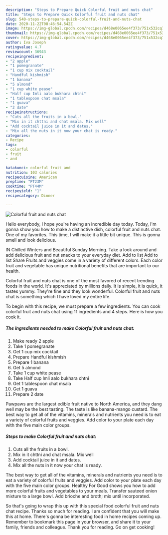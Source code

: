 ```yaml
---
description: "Steps to Prepare Quick Colorful fruit and nuts chat"
title: "Steps to Prepare Quick Colorful fruit and nuts chat"
slug: 540-steps-to-prepare-quick-colorful-fruit-and-nuts-chat
date: 2020-11-22T08:46:54.542Z
image: https://img-global.cpcdn.com/recipes/d468e0065ee4f373/751x532cq70/colorful-fruit-and-nuts-chat-recipe-main-photo.jpg
thumbnail: https://img-global.cpcdn.com/recipes/d468e0065ee4f373/751x532cq70/colorful-fruit-and-nuts-chat-recipe-main-photo.jpg
cover: https://img-global.cpcdn.com/recipes/d468e0065ee4f373/751x532cq70/colorful-fruit-and-nuts-chat-recipe-main-photo.jpg
author: Iva Joseph
ratingvalue: 4.7
reviewcount: 36943
recipeingredient:
- "2 apple"
- "1 pomegranate"
- "1 cup mix cocktail"
- "Handful kishmish"
- "1 banana"
- "5 almond"
- "1 cup white pease"
- "Half cup Imli aalo bukhara chtni"
- "1 tablespoon chat msala"
- "1 guava"
- "2 date"
recipeinstructions:
- "Cuts all the fruits in a bowl."
- "Mix in it chttni and chat msala. Mix well"
- "Add cocktail juice in it and dates."
- "Mix all the nuts in it now your chat is ready."
categories:
- Recipe
tags:
- colorful
- fruit
- and

katakunci: colorful fruit and 
nutrition: 103 calories
recipecuisine: American
preptime: "PT23M"
cooktime: "PT44M"
recipeyield: "1"
recipecategory: Dinner

---
```



![Colorful fruit and nuts chat](https://img-global.cpcdn.com/recipes/d468e0065ee4f373/751x532cq70/colorful-fruit-and-nuts-chat-recipe-main-photo.jpg)

Hello everybody, I hope you're having an incredible day today. Today, I'm gonna show you how to make a distinctive dish, colorful fruit and nuts chat. One of my favorites. This time, I will make it a little bit unique. This is gonna smell and look delicious.

IN Chilled Winters and Beautiful Sunday Morning. Take a look around and add delicious fruit and nut snacks to your everyday diet. Add to list Add to list Share Fruits and veggies come in a variety of different colors. Each color fruit and vegetable has unique nutritional benefits that are important to our health.

Colorful fruit and nuts chat is one of the most favored of recent trending foods in the world. It's appreciated by millions daily. It is simple, it is quick, it tastes yummy. They're fine and they look wonderful. Colorful fruit and nuts chat is something which I have loved my entire life.


To begin with this recipe, we must prepare a few ingredients. You can cook colorful fruit and nuts chat using 11 ingredients and 4 steps. Here is how you cook it.

<!--inarticleads1-->

##### The ingredients needed to make Colorful fruit and nuts chat:

1. Make ready 2 apple
1. Take 1 pomegranate
1. Get 1 cup mix cocktail
1. Prepare Handful kishmish
1. Prepare 1 banana
1. Get 5 almond
1. Take 1 cup white pease
1. Take Half cup Imli aalo bukhara chtni
1. Get 1 tablespoon chat msala
1. Get 1 guava
1. Prepare 2 date


Pawpaws are the largest edible fruit native to North America, and they dang well may be the best tasting. The taste is like banana-mango custard. The best way to get all of the vitamins, minerals and nutrients you need is to eat a variety of colorful fruits and veggies. Add color to your plate each day with the five main color groups. 

<!--inarticleads2-->

##### Steps to make Colorful fruit and nuts chat:

1. Cuts all the fruits in a bowl.
1. Mix in it chttni and chat msala. Mix well
1. Add cocktail juice in it and dates.
1. Mix all the nuts in it now your chat is ready.


The best way to get all of the vitamins, minerals and nutrients you need is to eat a variety of colorful fruits and veggies. Add color to your plate each day with the five main color groups. Healthy For Good shows you how to add more colorful fruits and vegetables to your meals. Transfer sauteed onion mixture to a large bowl. Add brioche and broth; mix until incorporated. 

So that's going to wrap this up with this special food colorful fruit and nuts chat recipe. Thanks so much for reading. I am confident that you will make this at home. There's gonna be interesting food in home recipes coming up. Remember to bookmark this page in your browser, and share it to your family, friends and colleague. Thank you for reading. Go on get cooking!
